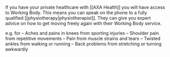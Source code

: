 If you have your private healthcare with [[AXA Health]] you will have access to Working Body. This means you can speak on the phone to a fully qualified [[physiotherapy|physiotherapist]]. They can give you expert advice on how to get moving freely again with their Working Body service.

e.g. for 
– Aches and pains in knees from sporting injuries
– Shoulder pain from repetitive movements
– Pain from muscle strains and tears
– Twisted ankles from walking or  running
– Back problems from stretching or turning awkwardly